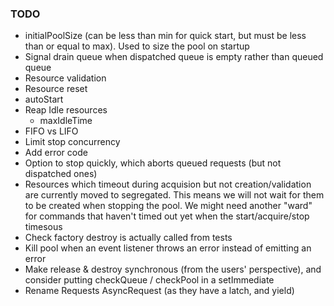 ### TODO
- initialPoolSize (can be less than min for quick start, but must be less than or equal to max). Used to size the pool on startup
- Signal drain queue when dispatched queue is empty rather than queued queue
- Resource validation
- Resource reset
- autoStart
- Reap Idle resources
  - maxIdleTime
- FIFO vs LIFO
- Limit stop concurrency
- Add error code
- Option to stop quickly, which aborts queued requests (but not dispatched ones)
- Resources which timeout during acquision but not creation/validation are currently moved to segregated. This means we will not wait for them to be created when stopping the pool. We might need another "ward" for commands that haven't timed out yet when the start/acquire/stop timesous
- Check factory destroy is actually called from tests
- Kill pool when an event listener throws an error instead of emitting an error
- Make release & destroy synchronous (from the users' perspective), and consider putting checkQueue / checkPool in a setImmediate
- Rename Requests AsyncRequest (as they have a latch, and yield)

